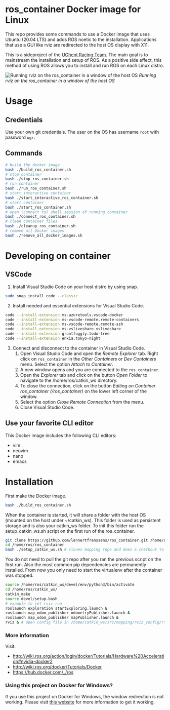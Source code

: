 # ros_container Docker image for Linux
This repo provides some commands to use a Docker image that uses Ubuntu (20.04 LTS) and adds ROS noetic to the installation. Applications that use a GUI like rviz are redirected to the host OS display with X11.

This is a sideproject of the [UGhent Racing Team](https://github.com/UgentRacing). The main goal is to mainstream the installation and setup of ROS. As a positive side effect, this method of using ROS allows you to install and run ROS on each Linux distro.

![Running rviz on the ros_container in a window of the host OS](https://i.imgur.com/8nvUaMu.png)
*Running rviz on the ros_container in a window of the host OS*

# Usage
## Credentials
Use your own git credentials. The user on the OS has username ```root``` with password ```ugr```.

## Commands
```bash
# build the docker image
bash ./build_ros_container.sh
# stop container
bash ./stop_ros_container.sh
# run container
bash ./run_ros_container.sh
# start interactive container
bash ./start_interactive_ros_container.sh
# start container
bash ./start_ros_container.sh
# open (connect to) shell session of running container
bash ./connect_ros_container.sh
# clean container files
bash ./cleanup_ros_container.sh
# remove all Docker images
bash ./remove_all_docker_images.sh
```

# Developing on container
## VSCode
1. Install Visual Studio Code on your host distro by using snap.
```bash
sudo snap install code --classic
```

2. Install needed and essential extensions for Visual Studio Code.
```bash
code --install-extension ms-azuretools.vscode-docker
code --install-extension ms-vscode-remote.remote-containers
code --install-extension ms-vscode-remote.remote-ssh
code --install-extension ms-vsliveshare.vsliveshare
code --install-extension gruntfuggly.todo-tree
code --install-extension enkia.tokyo-night
```

3. Connect and disconnect to the container in Visual Studio Code.
   1. Open Visual Studio Code and open the *Remote Explorer* tab. Right click on ```ros_container``` in the *Other Containers* or *Dev Containers* menu. Select the option *Attach to Container*.
   2. A new window opens and you are connected to the ```ros_container```. 
   3. Open the *Explorer* tab and click on the button *Open Folder* to navigate to the /home/ros/catkin_ws directory.
   4. To close the connection, click on the button *Editing on Container ros_container (/ros_container)* on the lower left corner of the window.
   5. Select the option *Close Remote Connection* from the menu.
   6. Close Visual Studio Code.

## Use your favorite CLI editor
This Docker image includes the following CLI editors:
* vim
* neovim
* nano
* emacs

# Installation
First make the Docker image.
```bash
bash ./build_ros_container.sh
```

When the container is started, it will share a folder with the host OS (mounted on the host under ~/catkin_ws). This folder is used as persistent storage and is also your catkin_ws folder. To init this folder run the setup_catkin_ws.sh script on the first run of the ros_container.
```bash
git clone https://github.com/lennertfranssens/ros_container.git /home/ros/ros_container
cd /home/ros/ros_container
bash ./setup_catkin_ws.sh # clones mapping repo and does a checkout to the rviz branch to test GUI redirect
```

You do not need to pull the git repo after you ran the previous script on the first run. Also the most common pip dependencies are permanently installed. From now you only need to start the virtualenv after the container was stopped.
```bash
source /home/ros/catkin_ws/devel/env/python3/bin/activate
cd /home/ros/catkin_ws/
catkin_make
source devel/setup.bash
# example to let rviz run
roslaunch exploration startExploring.launch &
roslaunch map_odom_publisher odometryPublisher.launch &
roslaunch map_odom_publisher mapPublisher.launch &
rviz & # open config file in /home/catkin_ws/src/mapping/rviz_config/rtt_viz.rviz
```

### More information
Visit: 
* http://wiki.ros.org/action/login/docker/Tutorials/Hardware%20Acceleration#nvidia-docker2
* http://wiki.ros.org/docker/Tutorials/Docker
* https://hub.docker.com/_/ros

### Using this project on Docker for Windows?
If you use this project on Docker for Windows, the window redirection is not working. Please visit [this website](https://dev.to/darksmile92/run-gui-app-in-linux-docker-container-on-windows-host-4kde) for more information to get it working.
